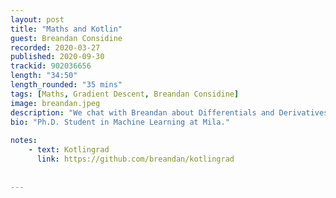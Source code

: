 ```yaml
---
layout: post
title: "Maths and Kotlin"
guest: Breandan Considine
recorded: 2020-03-27
published: 2020-09-30
trackid: 902036656
length: "34:50"
length_rounded: "35 mins"
tags: [Maths, Gradient Descent, Breandan Considine]
image: breandan.jpeg
description: "We chat with Breandan about Differentials and Derivatives, and Maths in general. We look at where and how they can be applied to programming, as well as the Kotlingrad"
bio: "Ph.D. Student in Machine Learning at Mila."
     
notes: 
    - text: Kotlingrad
      link: https://github.com/breandan/kotlingrad
      
     
---
```

